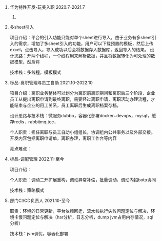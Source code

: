 1. 华为特性开发-玩美入职  2020.7-2021.7

   1. 

2. 多sheet引入

   项目介绍：平台的引入功能只能对单个sheet进行导入，由于业务有多sheet引入的需求，增加了多sheet引入的功能，用户可以下载预置的模板，然后上传excel，点击导入，导入成功以后会将数据存人数据库，返回导入的结果。
   设计思路：开两个线程，一个线程用来解析数据，并且将数据转化为可处理的数据模型，然后将

   技术栈：多线程，模板模式

3. 标品-离职管理与员工自助 2021.10-2022.10

   项目介绍：离职业务整体可以划分为离职前离职期间和离职后三个阶段，企业员工从提出离职申请到最终离职，需要经过离职申请，离职活动办理流程，才能结束与企业的用工关系，员工离职后生成离职档案存档。

   设计思路与技术栈：微服务dubbo，容器化部署docker+devops，mysql，缓存redis，rabbitmq,tcc，

   个人职责：担任离职与员工自助小组组长，协调组内公共事务以及外部交接。开发内容包括离职申请单，离职办理，离职工作台等内容

   亮点难点：

4. 标品-调配管理 2022.11-至今

   项目介绍：

   个人职责：调动二开扩展重构，调动异常补偿，批量调动，调动内招botp协同

   技术栈：策略模式

5. 部门CI/CD负责人 2021.10-至今

   职责：环境的日常更新，平台依赖回迁，流水线执行失败问题定位与解决，环境卡慢问题定位与解决（har分析，日志分析，dump jvm占用内存情况，sql分析）

   技术栈：jvm调优，容器化部署